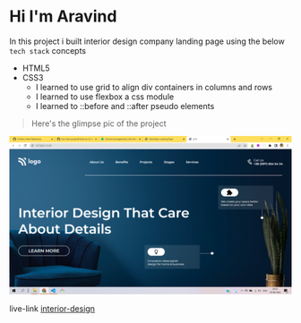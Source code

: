 # Hi I'm Aravind

In this project i built interior design company landing page using the below `tech stack` concepts

- HTML5
- CSS3
  - I learned to use grid to align div containers in columns and rows
  - I learned to use flexbox a css module
  - I learned to ::before and ::after pseudo elements

> Here's the glimpse pic of the project

![project-10](./assets/project-10.png)

live-link [interior-design](https://interior-design-page-project-10.netlify.app/)

